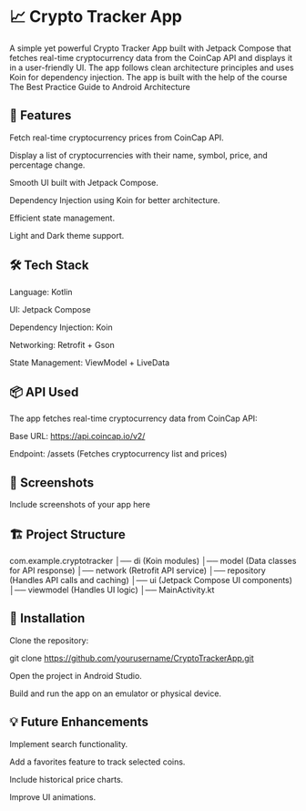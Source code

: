 # 📈 Crypto Tracker App

A simple yet powerful Crypto Tracker App built with Jetpack Compose that fetches real-time cryptocurrency data from the CoinCap API and displays it in a user-friendly UI. The app follows clean architecture principles and uses Koin for dependency injection.
The app is built with the help of the course The Best Practice Guide to Android Architecture

## 🚀 Features

Fetch real-time cryptocurrency prices from CoinCap API.

Display a list of cryptocurrencies with their name, symbol, price, and percentage change.

Smooth UI built with Jetpack Compose.

Dependency Injection using Koin for better architecture.

Efficient state management.

Light and Dark theme support.

## 🛠️ Tech Stack

Language: Kotlin

UI: Jetpack Compose

Dependency Injection: Koin

Networking: Retrofit + Gson

State Management: ViewModel + LiveData

## 📦 API Used

The app fetches real-time cryptocurrency data from CoinCap API:

Base URL: https://api.coincap.io/v2/

Endpoint: /assets (Fetches cryptocurrency list and prices)

## 📸 Screenshots

Include screenshots of your app here

## 🏗️ Project Structure

com.example.cryptotracker
│── di (Koin modules)
│── model (Data classes for API response)
│── network (Retrofit API service)
│── repository (Handles API calls and caching)
│── ui (Jetpack Compose UI components)
│── viewmodel (Handles UI logic)
│── MainActivity.kt

## 🔧 Installation

Clone the repository:

git clone https://github.com/yourusername/CryptoTrackerApp.git

Open the project in Android Studio.

Build and run the app on an emulator or physical device.


## 💡 Future Enhancements

Implement search functionality.

Add a favorites feature to track selected coins.

Include historical price charts.

Improve UI animations.
